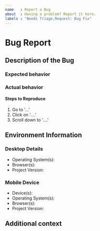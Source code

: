 ```yaml
---
name   : Report a Bug
about  : Having a problem? Report it here.
labels : "Needs Triage,Request: Bug Fix"
---
```


<!--
Thank you for taking the time to submit a bug report!
Please replace the text in each section with your information.
-->

# Bug Report

## Description of the Bug

<!--
Replace this with a short, one-to-two sentence summary of what the bug is.
-->


### Expected behavior

<!--
Replace this with a clear and concise description of what you expected to
happen. Include images and/or code if helpful.
-->


### Actual behavior

<!--
Replace this with a clear and concise description of what actually happened.
Include images and/or code if helpful.
-->


#### Steps to Reproduce

<!--
Replace this section with the steps needed to reproduce the error.
-->

1. Go to '...'
2. Click on '....'
3. Scroll down to '....'


## Environment Information

### Desktop Details

<!--
Delete this entire section if this issue is mobile-only.
-->

* Operating System(s): <!-- e.g. Windows 10, MacOS 13.10] -->
* Browser(s): <!-- e.g. Chrome, Safari -->
* Project Version: <!-- e.g. 1.0.1 -->


### Mobile Device

<!--
Delete this entire section if not applicable to mobile devices.
-->

* Device(s): <!-- e.g. iPhone 6S -->
* Operating System(s): <!-- e.g. iOS 8.1 -->
* Browser(s): <!-- e.g. Chrome, Safari -->
* Project Version: <!-- e.g. 1.0.1 -->


## Additional context

<!--
Replace with any other context about the problem that might be helpful for
developers.
-->
